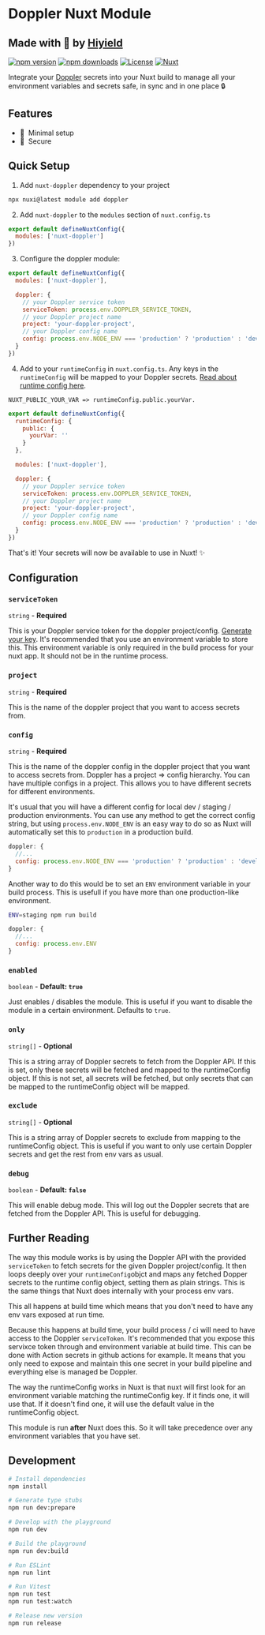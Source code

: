 # Doppler Nuxt Module

## Made with 💚 by [Hiyield](https://hiyield.co.uk/)

[![npm version][npm-version-src]][npm-version-href]
[![npm downloads][npm-downloads-src]][npm-downloads-href]
[![License][license-src]][license-href]
[![Nuxt][nuxt-src]][nuxt-href]

Integrate your [Doppler](https://www.doppler.com/) secrets into your Nuxt build to manage all your environment variables and secrets safe, in sync and in one place 🔒

## Features

<!-- Highlight some of the features your module provide here -->
- 🚀 &nbsp;Minimal setup
- 🔐 &nbsp;Secure

## Quick Setup

1. Add `nuxt-doppler` dependency to your project

```bash
npx nuxi@latest module add doppler
```

2. Add `nuxt-doppler` to the `modules` section of `nuxt.config.ts`

```js
export default defineNuxtConfig({
  modules: ['nuxt-doppler']
})
```

3. Configure the doppler module:

```js
export default defineNuxtConfig({
  modules: ['nuxt-doppler'],

  doppler: {
    // your Doppler service token
    serviceToken: process.env.DOPPLER_SERVICE_TOKEN,
    // your Doppler project name
    project: 'your-doppler-project',
    // your Doppler config name
    config: process.env.NODE_ENV === 'production' ? 'production' : 'development',
  }
})
```

4. Add to your `runtimeConfig` in `nuxt.config.ts`. Any keys in the `runtimeConfig` will be mapped to your Doppler secrets. [Read about runtime config here](https://nuxt.com/docs/guide/going-further/runtime-config).

`NUXT_PUBLIC_YOUR_VAR => runtimeConfig.public.yourVar.`

```js
export default defineNuxtConfig({
  runtimeConfig: {
    public: {
      yourVar: ''
    }
  },

  modules: ['nuxt-doppler'],

  doppler: {
    // your Doppler service token
    serviceToken: process.env.DOPPLER_SERVICE_TOKEN,
    // your Doppler project name
    project: 'your-doppler-project',
    // your Doppler config name
    config: process.env.NODE_ENV === 'production' ? 'production' : 'development',
  }
})
```

That's it! Your secrets will now be available to use in Nuxt! ✨

## Configuration

### `serviceToken`

`string` - **Required**

This is your Doppler service token for the doppler project/config. [Generate your key](https://docs.doppler.com/docs/service-tokens). It's recommended that you use an environment variable to store this. This environment variable is only required in the build process for your nuxt app. It should not be in the runtime process.

### `project`

`string` - **Required**

This is the name of the doppler project that you want to access secrets from.

### `config`

`string` - **Required**

This is the name of the doppler config in the doppler project that you want to access secrets from. Doppler has a project => config hierarchy. You can have multiple configs in a project. This allows you to have different secrets for different environments.

It's usual that you will have a different config for local dev / staging / production environments. You can use any method to get the correct config string, but using `process.env.NODE_ENV` is an easy way to do so as Nuxt will automatically set this to `production` in a production build.

```js
doppler: {
  //...
  config: process.env.NODE_ENV === 'production' ? 'production' : 'development'
}
```

Another way to do this would be to set an `ENV` environment variable in your build process. This is usefull if you have more than one production-like environment.

```bash
ENV=staging npm run build
```

```js
doppler: {
  //...
  config: process.env.ENV
}
```

### `enabled`

`boolean` - **Default: `true`**

Just enables / disables the module. This is useful if you want to disable the module in a certain environment. Defaults to `true`.

### `only`

`string[]` - **Optional**

This is a string array of Doppler secrets to fetch from the Doppler API. If this is set, only these secrets will be fetched and mapped to the runtimeConfig object. If this is not set, all secrets will be fetched, but only secrets that can be mapped to the runtimeConfig object will be mapped.

### `exclude`

`string[]` - **Optional**

This is a string array of Doppler secrets to exclude from mapping to the runtimeConfig object. This is useful if you want to only use certain Doppler secrets and get the rest from env vars as usual.

### `debug`

`boolean` - **Default: `false`**

This will enable debug mode. This will log out the Doppler secrets that are fetched from the Doppler API. This is useful for debugging.

## Further Reading

The way this module works is by using the Doppler API with the provided `serviceToken` to fetch secrets for the given Doppler project/config. It then loops deeply over your `runtimeConfig`objct and maps any fetched Dopper secrets to the runtime config object, setting them as plain strings. This is the same things that Nuxt does internally with your process env vars.

This all happens at build time which means that you don't need to have any env vars exposed at run time.

Because this happens at build time, your build process / ci will need to have access to the Doppler `serviceToken`. It's recommended that you expose this servixce token through and environment variable at build time. This can be done with Action secrets in github actions for example. It means that you only need to expose and maintain this one secret in your build pipeline and everything else is managed be Doppler.

The way the runtimeConfig works in Nuxt is that nuxt will first look for an environment variable matching the runtimeConfig key. If it finds one, it will use that. If it doesn't find one, it will use the default value in the runtimeConfig object.

This module is run **after** Nuxt does this. So it will take precedence over any environment variables that you have set.

## Development

```bash
# Install dependencies
npm install

# Generate type stubs
npm run dev:prepare

# Develop with the playground
npm run dev

# Build the playground
npm run dev:build

# Run ESLint
npm run lint

# Run Vitest
npm run test
npm run test:watch

# Release new version
npm run release
```

<!-- Badges -->
[npm-version-src]: https://img.shields.io/npm/v/nuxt-doppler/latest.svg?style=flat&colorA=18181B&colorB=28CF8D
[npm-version-href]: https://npmjs.com/package/nuxt-doppler

[npm-downloads-src]: https://img.shields.io/npm/dm/nuxt-doppler.svg?style=flat&colorA=18181B&colorB=28CF8D
[npm-downloads-href]: https://npmjs.com/package/nuxt-doppler

[license-src]: https://img.shields.io/npm/l/nuxt-doppler.svg?style=flat&colorA=18181B&colorB=28CF8D
[license-href]: https://npmjs.com/package/nuxt-doppler

[nuxt-src]: https://img.shields.io/badge/Nuxt-18181B?logo=nuxt.js
[nuxt-href]: https://nuxt.com
